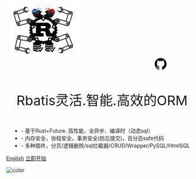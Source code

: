 

<img src="logo.png" style="width: 200px;height: 140px" />

<div style="margin-left: 400px;">
<svg onclick="window.open('https://github.com/rbatis/rbatis')" class="octicon octicon-mark-github v-align-middle" height="32" viewBox="0 0 16 16" version="1.1" width="32" aria-hidden="true"><path fill-rule="evenodd" d="M8 0C3.58 0 0 3.58 0 8c0 3.54 2.29 6.53 5.47 7.59.4.07.55-.17.55-.38 0-.19-.01-.82-.01-1.49-2.01.37-2.53-.49-2.69-.94-.09-.23-.48-.94-.82-1.13-.28-.15-.68-.52-.01-.53.63-.01 1.08.58 1.23.82.72 1.21 1.87.87 2.33.66.07-.52.28-.87.51-1.07-1.78-.2-3.64-.89-3.64-3.95 0-.87.31-1.59.82-2.15-.08-.2-.36-1.02.08-2.12 0 0 .67-.21 2.2.82.64-.18 1.32-.27 2-.27.68 0 1.36.09 2 .27 1.53-1.04 2.2-.82 2.2-.82.44 1.1.16 1.92.08 2.12.51.56.82 1.27.82 2.15 0 3.07-1.87 3.75-3.65 3.95.29.25.54.73.54 1.48 0 1.07-.01 1.93-.01 2.2 0 .21.15.46.55.38A8.013 8.013 0 0016 8c0-4.42-3.58-8-8-8z"></path></svg>
</div>

<h1 style="
text-align: center;
    white-space: nowrap;
    position: relative;
    padding-bottom: 32px;
    margin-bottom: 16px;
    font-weight: 400;
    font-size: 36px;
    color: rgba(0,0,0,.9);
    padding-left: 7px;
    margin-left: 5px;" >Rbatis灵活.智能.高效的ORM
</h1>



<ul style="padding-left: 40px" >
<li align="left" >- 基于Rust+Future. 高性能、全异步、编译时（动态sql）</li>
<li align="left" >- 内存安全，协程安全，事务安全(防忘提交)，百分百safe代码</li>
<li align="left" >- 多种插件，分页/逻辑删除/sql拦截器/CRUD/Wrapper/PySQL/HtmlSQL</li>
</ul>


[English](en/)
[立即开始](#Rbatis-初始化)


![color](#92b983)
